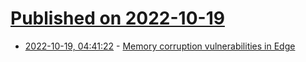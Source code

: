 # [Published on 2022-10-19](index.md)

* [2022-10-19, 04:41:22](https://lobste.rs/s/fmkh76/memory_corruption_vulnerabilities_edge) - [Memory corruption vulnerabilities in Edge](https://microsoftedge.github.io/edgevr/posts/memory-corruption-vulnerabilities-in-edge/)
